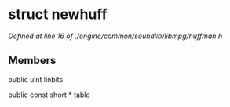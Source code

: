 # struct newhuff

*Defined at line 16 of ./engine/common/soundlib/libmpg/huffman.h*

## Members

public uint linbits

public const short * table



